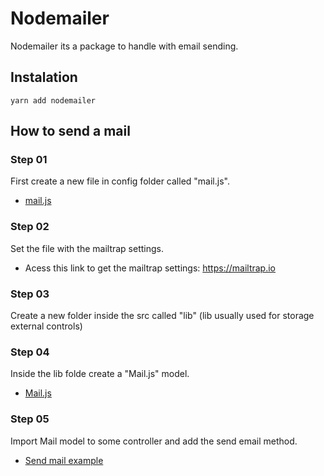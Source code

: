 # Nodemailer
Nodemailer its a package to handle with email sending.

## Instalation
	yarn add nodemailer

## How to send a mail

### Step 01
First create a new file in config folder called "mail.js".
* [mail.js](https://github.com/AlvaroYmagawa/GoStack08/blob/master/Node.js/Nodemailer/main.js.txt)

### Step 02
Set the file with the mailtrap settings.
* Acess this link to get the mailtrap settings: https://mailtrap.io

### Step 03
Create a new folder inside the src called "lib" (lib usually used for storage external controls)

### Step 04
Inside the lib folde create a "Mail.js" model.
* [Mail.js](https://github.com/AlvaroYmagawa/GoStack08/blob/master/Node.js/Nodemailer/modelExample.txt)

### Step 05
Import Mail model to some controller and add the send email method.
* [Send mail example](https://github.com/AlvaroYmagawa/GoStack08/blob/master/Node.js/Nodemailer/sendMailExample.txt)




